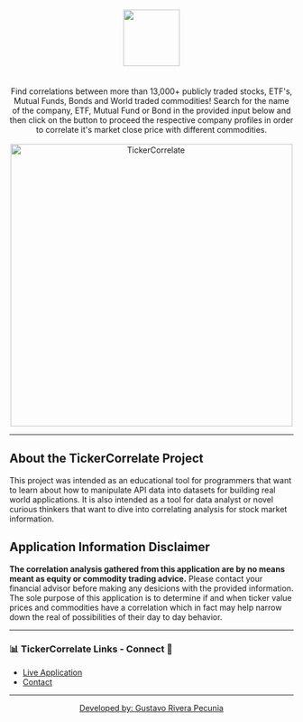 # <h1 align='center'> <img src='https://riverapecunia.com/wp-content/uploads/2020/03/Screen-Shot-2020-03-26-at-1.38.31-PM.png' height='100px'>  </h1>

  <p align='center'><br/>Find correlations between more than 13,000+ publicly traded stocks, ETF's, Mutual Funds, Bonds and World traded commodities! Search for the name of the company, ETF, Mutual Fund or Bond in the provided input below and then click on the button to proceed the respective company profiles in order to correlate it's market close price with different commodities.<br/><br/>
  <img src='https://riverapecunia.com/wp-content/uploads/2020/03/Screen-Shot-2020-03-01-at-9.38.44-AM.png' alt='TickerCorrelate' width='500px'>
  
</p>

---

## About the TickerCorrelate Project
This project was intended as an educational tool for programmers that want to learn about how to manipulate API data into datasets for building real world applications. It is also intended as a tool for data analyst or novel curious thinkers that want to dive into correlating analysis for stock market information.


## Application Information Disclaimer
<strong>The correlation analysis gathered from this application are by no means meant as equity or commodity trading advice.</strong> Please contact your financial advisor before making any desicions with the provided information. The sole purpose of this application is to determine if and when ticker value prices and commodities have a correlation which in fact may help narrow down the real of possibilities of their day to day behavior.

---
  
  ###  📊 TickerCorrelate Links - Connect 🚀
  <ul>
  <li><a href='https://tickercorrelate.com/' target='_blank'>Live Application</li>
  <li><a href='mailto:tickercorrelate@gmail.com' target='_blank'>Contact</a></li>
  </ul>
  
  ---
  
<p align='center'> <a href='https://riverapecunia.com' target='_blank'>Developed by: Gustavo Rivera Pecunia</a> </p>
  

